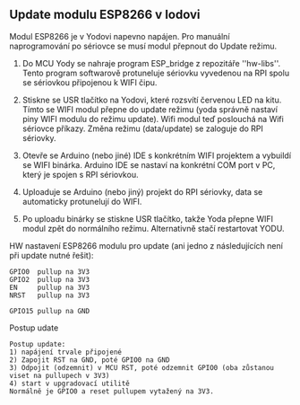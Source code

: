 ## Update modulu ESP8266 v Iodovi

Modul ESP8266 je v Yodovi napevno napájen. Pro manuální naprogramování po sériovce se musí modul přepnout do Update režimu.

1) Do MCU Yody se nahraje program ESP_bridge z repozitáře ''hw-libs''. Tento program softwarově protuneluje sériovku vyvedenou na RPI spolu se sériovkou připojenou k WIFI čipu.

2) Stiskne se USR tlačítko na Yodovi, které rozsvítí červenou LED na kitu. Tímto se WIFI modul přepne do update režimu (yoda správně nastaví piny WIFI modulu do režimu update). Wifi modul teď poslouchá na Wifi sériovce příkazy. Změna režimu (data/update) se zaloguje do RPI sériovky.

3) Otevře se Arduino (nebo jiné) IDE s konkrétním WIFI projektem a vybuildí se WIFI binárka. Arduino IDE se nastaví na konkrétní COM port v PC, který je spojen s RPI sériovkou.

4) Uploaduje se Arduino (nebo jiný) projekt do RPI sériovky, data se automaticky protunelují do WIFI.

5) Po uploadu binárky se stiskne USR tlačítko, takže Yoda přepne WIFI modul zpět do normálního režimu. Alternativně stačí restartovat YODU.

HW nastavení ESP8266 modulu pro update (ani jedno z následujících není při update nutné řešit):

```
GPIO0  pullup na 3V3
GPIO2  pullup na 3V3
EN     pullup na 3V3
NRST   pullup na 3V3

GPIO15 pullup na GND
```

Postup udate
```
Postup update:
1) napájení trvale připojené
2) Zapojit RST na GND, poté GPIO0 na GND
3) Odpojit (odzemnit) v MCU RST, poté odzemnit GPIO0 (oba zůstanou viset na pullupech v 3V3)
4) start v upgradovací utilitě
Normálně je GPIO0 a reset pullupem vytažený na 3V3.
```